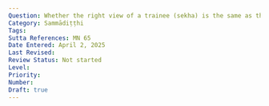 ```yaml
---
Question: Whether the right view of a trainee (sekha) is the same as that of one beyond training (asekha)?
Category: Sammādiṭṭhi
Tags:
Sutta References: MN 65
Date Entered: April 2, 2025
Last Revised:
Review Status: Not started
Level: 
Priority: 
Number: 
Draft: true
---
```

